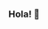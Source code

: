 ### Hola! 👋

<!--
**mvergarab/mvergarab** is a ✨ _special_ ✨ repository because its `README.md` (this file) appears on your GitHub profile.

My name is Manu, I am a passionate, ambitious, curious and driven Software Engineer for Latin America. Bringing back the huge engineering legacy that the Maya, Aztecs and Incas left us in our continent 🌱

* I’m currently looking for a job 📒
* Graduated from Le Wagon (the most acclaimed bootcamp in the world) 💻
* Have a Bachelor's degreee in business and a Master's degree in Marketing from one of the top ten business schools in Latam 🤖
* Passionate about start-ups, music and art 🎹

Languages and Tools:
bootstrap css3 figma stimulus heroku html5 javascript mysql postgresql postman rails ruby
